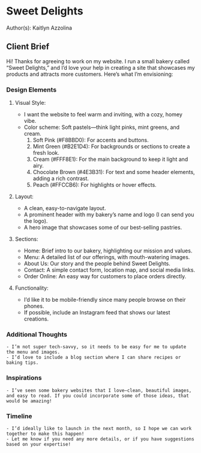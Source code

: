 # Sweet Delights

Author(s): Kaitlyn Azzolina

## Client Brief

Hi! Thanks for agreeing to work on my website. I run a small bakery called “Sweet Delights,” and I’d love your help in creating a site that showcases my products and attracts more customers. Here’s what I’m envisioning:

### Design Elements

1. Visual Style:
    - I want the website to feel warm and inviting, with a cozy, homey vibe.
    - Color scheme: Soft pastels—think light pinks, mint greens, and cream.
        1. Soft Pink (#F8BBD0): For accents and buttons.
        2. Mint Green (#B2E1D4): For backgrounds or sections to create a fresh look.
        3. Cream (#FFF8E1): For the main background to keep it light and airy.
        4. Chocolate Brown (#4E3B31): For text and some header elements, adding a rich contrast.
        5. Peach (#FFCCB6): For highlights or hover effects.

2. Layout:
    - A clean, easy-to-navigate layout.
    - A prominent header with my bakery’s name and logo (I can send you the logo).
    - A hero image that showcases some of our best-selling pastries.

3. Sections:

    - Home: Brief intro to our bakery, highlighting our mission and values.
    - Menu: A detailed list of our offerings, with mouth-watering images.
    - About Us: Our story and the people behind Sweet Delights.
    - Contact: A simple contact form, location map, and social media links.
    - Order Online: An easy way for customers to place orders directly.

4. Functionality:
    - I’d like it to be mobile-friendly since many people browse on their phones.
    - If possible, include an Instagram feed that shows our latest creations.

### Additional Thoughts

    - I’m not super tech-savvy, so it needs to be easy for me to update the menu and images.
    - I’d love to include a blog section where I can share recipes or baking tips.

### Inspirations

    - I’ve seen some bakery websites that I love—clean, beautiful images, and easy to read. If you could incorporate some of those ideas, that would be amazing!

### Timeline

    - I’d ideally like to launch in the next month, so I hope we can work together to make this happen!
    - Let me know if you need any more details, or if you have suggestions based on your expertise!
